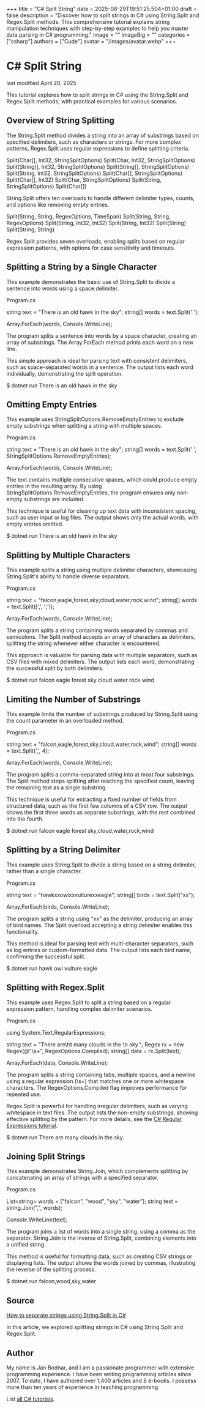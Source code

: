 +++
title = "C# Split String"
date = 2025-08-29T19:51:25.504+01:00
draft = false
description = "Discover how to split strings in C# using String.Split and Regex.Split methods. This comprehensive tutorial explains string manipulation techniques with step-by-step examples to help you master data parsing in C# programming."
image = ""
imageBig = ""
categories = ["csharp"]
authors = ["Cude"]
avatar = "/images/avatar.webp"
+++

# C# Split String

last modified April 20, 2025

This tutorial explores how to split strings in C# using the String.Split and
Regex.Split methods, with practical examples for various scenarios.

## Overview of String Splitting

The String.Split method divides a string into an array of substrings based on
specified delimiters, such as characters or strings. For more complex patterns,
Regex.Split uses regular expressions to define splitting criteria.

Split(Char[], Int32, StringSplitOptions)
Split(Char, Int32, StringSplitOptions)
Split(String[], Int32, StringSplitOptions)
Split(String[], StringSplitOptions)
Split(String, Int32, StringSplitOptions)
Split(Char[], StringSplitOptions)
Split(Char[], Int32)
Split(Char, StringSplitOptions)
Split(String, StringSplitOptions)
Split(Char[])

String.Split offers ten overloads to handle different delimiter
types, counts, and options like removing empty entries.

Split(String, String, RegexOptions, TimeSpan)
Split(String, String, RegexOptions)
Split(String, Int32, Int32)
Split(String, Int32)
Split(String)
Split(String, String)

Regex.Split provides seven overloads, enabling splits based on
regular expression patterns, with options for case sensitivity and timeouts.

## Splitting a String by a Single Character

This example demonstrates the basic use of String.Split to divide a sentence
into words using a space delimiter.

Program.cs
  

string text = "There is an old hawk in the sky";
string[] words = text.Split(' ');

Array.ForEach(words, Console.WriteLine);

The program splits a sentence into words by a space character, creating an array
of substrings. The Array.ForEach method prints each word on a new line.

This simple approach is ideal for parsing text with consistent delimiters, such
as space-separated words in a sentence. The output lists each word individually,
demonstrating the split operation.

$ dotnet run
There
is
an
old
hawk
in
the
sky

## Omitting Empty Entries

This example uses StringSplitOptions.RemoveEmptyEntries to exclude
empty substrings when splitting a string with multiple spaces.

Program.cs
  

string text = "There  is an old  hawk in the sky";
string[] words = text.Split(' ', StringSplitOptions.RemoveEmptyEntries);

Array.ForEach(words, Console.WriteLine);

The text contains multiple consecutive spaces, which could produce empty entries
in the resulting array. By using StringSplitOptions.RemoveEmptyEntries, the
program ensures only non-empty substrings are included.

This technique is useful for cleaning up text data with inconsistent spacing,
such as user input or log files. The output shows only the actual words, with
empty entries omitted.

$ dotnet run
There
is
an
old
hawk
in
the
sky

## Splitting by Multiple Characters

This example splits a string using multiple delimiter characters, showcasing
String.Split's ability to handle diverse separators.

Program.cs
  

string text = "falcon;eagle,forest,sky;cloud,water,rock;wind";
string[] words = text.Split([',', ';']);

Array.ForEach(words, Console.WriteLine);

The program splits a string containing words separated by commas and semicolons.
The Split method accepts an array of characters as delimiters,
splitting the string whenever either character is encountered.

This approach is valuable for parsing data with multiple separators, such as CSV
files with mixed delimiters. The output lists each word, demonstrating the
successful split by both delimiters.

$ dotnet run
falcon
eagle
forest
sky
cloud
water
rock
wind

## Limiting the Number of Substrings

This example limits the number of substrings produced by String.Split using the
count parameter in an overloaded method.

Program.cs
  

string text = "falcon,eagle,forest,sky,cloud,water,rock,wind";
string[] words = text.Split(',', 4);

Array.ForEach(words, Console.WriteLine);

The program splits a comma-separated string into at most four substrings. The
Split method stops splitting after reaching the specified count, leaving the
remaining text as a single substring.

This technique is useful for extracting a fixed number of fields from structured
data, such as the first few columns of a CSV row. The output shows the first
three words as separate substrings, with the rest combined into the fourth.

$ dotnet run
falcon
eagle
forest
sky,cloud,water,rock,wind

## Splitting by a String Delimiter

This example uses String.Split to divide a string based on a string delimiter,
rather than a single character.

Program.cs
  

string text = "hawkxxowlxxvulturexxeagle";
string[] birds = text.Split("xx");

Array.ForEach(birds, Console.WriteLine);

The program splits a string using "xx" as the delimiter, producing an array of
bird names. The Split overload accepting a string delimiter enables this
functionality.

This method is ideal for parsing text with multi-character separators, such as
log entries or custom-formatted data. The output lists each bird name,
confirming the successful split.

$ dotnet run
hawk
owl
vulture
eagle

## Splitting with Regex.Split

This example uses Regex.Split to split a string based on a regular expression
pattern, handling complex delimiter scenarios.

Program.cs
  

using System.Text.RegularExpressions;

string text = "There are\t\t many clouds   in the \n sky.";
Regex rx = new Regex(@"\s+", RegexOptions.Compiled);
string[] data = rx.Split(text);

Array.ForEach(data, Console.WriteLine);

The program splits a string containing tabs, multiple spaces, and a newline
using a regular expression (\s+) that matches one or more whitespace characters.
The RegexOptions.Compiled flag improves performance for repeated use.

Regex.Split is powerful for handling irregular delimiters, such as varying
whitespace in text files. The output lists the non-empty substrings, showing
effective splitting by the pattern. For more details, see the
[C# Regular Expressions tutorial](/csharp/regex/).

$ dotnet run
There
are
many
clouds
in
the
sky.

## Joining Split Strings

This example demonstrates String.Join, which complements splitting by
concatenating an array of strings with a specified separator.

Program.cs
  

List&lt;string&gt; words = ["falcon", "wood", "sky", "water"];
string text = string.Join(",", words);

Console.WriteLine(text);

The program joins a list of words into a single string, using a comma as the
separator. String.Join is the inverse of String.Split, combining elements into a
unified string.

This method is useful for formatting data, such as creating CSV strings or
displaying lists. The output shows the words joined by commas, illustrating the
reverse of the splitting process.

$ dotnet run
falcon,wood,sky,water

## Source

[How to separate strings using String.Split in C#](https://learn.microsoft.com/en-us/dotnet/csharp/how-to/parse-strings-using-split)

In this article, we explored splitting strings in C# using String.Split and
Regex.Split.

## Author

My name is Jan Bodnar, and I am a passionate programmer with extensive
programming experience. I have been writing programming articles since 2007.
To date, I have authored over 1,400 articles and 8 e-books. I possess more
than ten years of experience in teaching programming.

List [all C# tutorials](/csharp/).